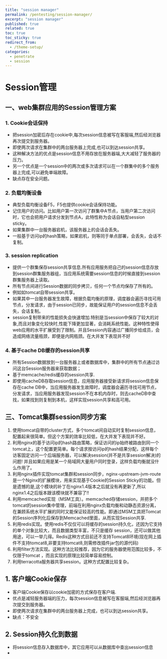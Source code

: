 ```yaml
---
title: "session manager"
permalink: /pentesting/session-manager/
excerpt: "session manager"
published: true
related: true
toc: true
toc_sticky: true
redirect_from:
  - /theme-setup/
categories: 
  - penetrate
  - session
---  
```


# **Session管理**

## **一、web集群应用的Session管理方案**

### 1. Cookie会话保持
  - 把session加密后存在cookie中,每次session信息被写在客服端,然后经浏览器再次提交到服务器。
  - 即使两次请求在集群中的两台服务器上完成,也可以到达session共享。
  - 这种解决方法的优点是session信息不用存放在服务器端,大大减轻了服务器的压力。
  - 另一个优点是一个session中的两次或多次请求可以在一个群集中的多个服务器上完成,可以避免单端故障。
  - 缺点存在安全问题。
### 2. 负载均衡设备
  - 典型负载均衡设备F5，F5也提供cookie会话保持功能。
  - 记住用户的访问。比如用户第一次访问了群集中A节点，当用户第二次访问时，它也会把用户请求分发到节点A，此特性称为会话自粘型session sticky。
  - 如果集群中一台服务器宕机，该服务器上的会话会丢失。
  - 一般基于访问ip的hash策略，如果宕机，则等同于单点部署，会丢失，会话不复制。
### 3. session replication
  - 提供一个群集保存session共享信息.所有应用服务把自己的session信息存放到session群集服务器组，当应用系统需要session信息的时候直接到session群集服务器上读取。
  - 所有节点间进行Session数据的同步拷贝，任何一个节点均保存了所有的。
  - 例如如tomcat自带session共享。
  - 如果其中一台服务器发生故障，根据负载均衡的原理，调度器会遍历寻找可用节点，分发请求，由于session已同步，故能保证用户的session信息不会丢失，会话复制。
  - session复制带来的性能损失会快速增加.特别是当session中保存了较大的对象,而且对象变化较快时,性能下降更加显著，会消耗系统性能。这种特性使得web应用的水平扩展受到了限制。并且Session内容通过广播同步给成员，会造成网络流量瓶颈，即便是内网瓶颈。在大并发下表现并不好
### 4. 基于cache DB缓存的session共享
  - 所有Session数据放到一台服务器上或者数据库中，集群中的所有节点通过访问这台Session服务器来获取数据；
  - 基于memcache/redis缓存的session共享.
  - 即使用cacheDB存取session信息，应用服务器接受新请求将session信息保存在cache DB中，当应用服务器发生故障时，调度器会遍历寻找可用节点，分发请求，当应用服务器发现session不在本机内存时，则去cacheDB中查找，如果找到则复制到本机，这样实现session共享和高可用。



## **三、Tomcat集群session同步方案**
  1. 使用tomcat自带的cluster方式，多个tomcat间自动实时复制session信息，配置起来很简单。但这个方案的效率比较低，在大并发下表现并不好。
  2. 利用nginx的基于访问ip的hash路由策略，保证访问的ip始终被路由到同一个tomcat上，这个配置更简单。每个请求按访问ip的hash结果分配，这样每个访客固定访问一个后端服务器，可以解决session(并不是共享session解决)的问题! 并且如果应用是某一个局域网大量用户同时登录，这样负载均衡就没什么作用了。
  3. 利用nginx插件实现tomcat集群和session同步，nginx-upstream-jvm-route是一个Nginx的扩展模块，用来实现基于Cookie的Session Sticky的功能。但是遗憾的是,这个模块的补丁在nginx1.4版本之后就没有再更新了,所以nginx1.4之后版本跟该模块就不兼容了!!
  4. 利用memcached实现（MSM工具）。memcached存储session，并把多个tomcat的session集中管理，前端在利用nginx负载均衡和动静态资源分离，在兼顾系统水平扩展的同时又能保证较高的性能。即通过MSM工具把Tomcat的Session序列化后保存到Memcached里面，从而实现Session共享.
  5. 利用redis实现。使用redis不仅仅可以将缓存的session持久化，还因为它支持的单个对象比较大，而且数据类型丰富，不只是缓存 session，还可以做其他用途，可以一举几得。Redis这种方式目前还不支持Tomcat8环境(现在网上插件不支持tomcat8,非要支持tomcat8,则需修改插件jar包的源代码)
  6. 利用filter方法实现。这种方法比较推荐，因为它的服务器使用范围比较多，不仅限于tomcat ，而且实现的原理比较简单容易控制。
  7. 利用terracotta服务器共享session。这种方式配置比较复杂。






## 1. 客户端Cookie保存
 - 客户端Cookie保存以cookie加密的方式保存在客户端.
 - 优点是减轻服务器端的压力，每次session信息被写在客服端,然后经浏览器再次提交到服务器。
 - 即使两次请求在集群中的两台服务器上完成，也可以到达session共享。
 - 缺点：不安全
## 2. Session持久化到数据
 - 将session信息存入数据库中，其它应用可以从数据库中查出session信息
 - 
